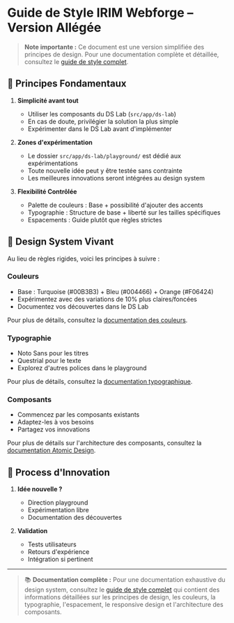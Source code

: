 # Guide de Style IRIM Webforge – Version Allégée

> **Note importante :** Ce document est une version simplifiée des principes de design. Pour une documentation complète et détaillée, consultez le [guide de style complet](/docs/style/index.md).

## 🎯 Principes Fondamentaux

1. **Simplicité avant tout**

   - Utiliser les composants du DS Lab (`src/app/ds-lab`)
   - En cas de doute, privilégier la solution la plus simple
   - Expérimenter dans le DS Lab avant d'implémenter

2. **Zones d'expérimentation**

   - Le dossier `src/app/ds-lab/playground/` est dédié aux expérimentations
   - Toute nouvelle idée peut y être testée sans contrainte
   - Les meilleures innovations seront intégrées au design system

3. **Flexibilité Contrôlée**
   - Palette de couleurs : Base + possibilité d'ajouter des accents
   - Typographie : Structure de base + liberté sur les tailles spécifiques
   - Espacements : Guide plutôt que règles strictes

## 🎨 Design System Vivant

Au lieu de règles rigides, voici les principes à suivre :

### Couleurs

- Base : Turquoise (#00B3B3) + Bleu (#004466) + Orange (#F06424)
- Expérimentez avec des variations de 10% plus claires/foncées
- Documentez vos découvertes dans le DS Lab

Pour plus de détails, consultez la [documentation des couleurs](/docs/style/colors.md).

### Typographie

- Noto Sans pour les titres
- Questrial pour le texte
- Explorez d'autres polices dans le playground

Pour plus de détails, consultez la [documentation typographique](/docs/style/typography.md).

### Composants

- Commencez par les composants existants
- Adaptez-les à vos besoins
- Partagez vos innovations

Pour plus de détails sur l'architecture des composants, consultez la [documentation Atomic Design](/docs/style/atomic-design.md).

## 🚀 Process d'Innovation

1. **Idée nouvelle ?**

   - Direction playground
   - Expérimentation libre
   - Documentation des découvertes

2. **Validation**
   - Tests utilisateurs
   - Retours d'expérience
   - Intégration si pertinent

---

> 📚 **Documentation complète :** Pour une documentation exhaustive du design system, consultez le [guide de style complet](/docs/style/index.md) qui contient des informations détaillées sur les principes de design, les couleurs, la typographie, l'espacement, le responsive design et l'architecture des composants.
